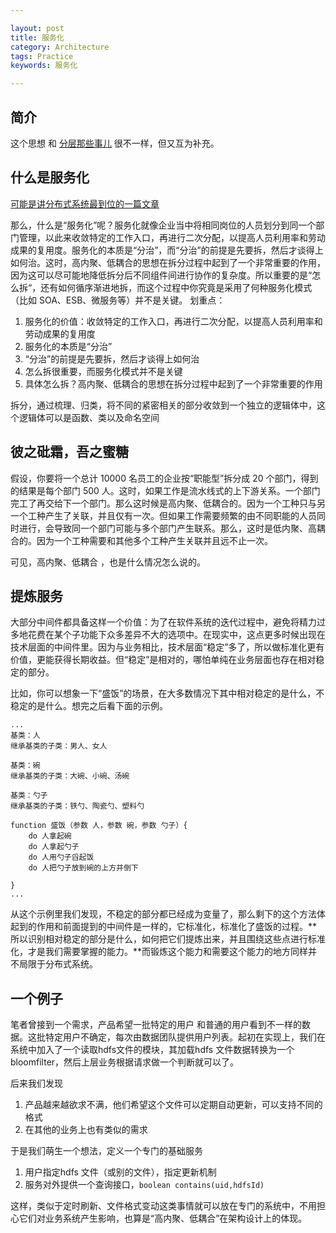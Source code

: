 ```yaml
---

layout: post
title: 服务化
category: Architecture
tags: Practice
keywords: 服务化

---
```


## 简介

这个思想 和 [分层那些事儿](http://qiankunli.github.io/2017/03/16/layer.html) 很不一样，但又互为补充。

## 什么是服务化

[可能是讲分布式系统最到位的一篇文章](http://www.10tiao.com/html/46/201811/2651011019/1.html)

那么，什么是“服务化”呢？服务化就像企业当中将相同岗位的人员划分到同一个部门管理，以此来收敛特定的工作入口，再进行二次分配，以提高人员利用率和劳动成果的复用度。服务化的本质是“分治”，而“分治”的前提是先要拆，然后才谈得上如何治。这时，高内聚、低耦合的思想在拆分过程中起到了一个非常重要的作用，因为这可以尽可能地降低拆分后不同组件间进行协作的复杂度。所以重要的是“怎么拆“，还有如何循序渐进地拆，而这个过程中你究竟是采用了何种服务化模式（比如 SOA、ESB、微服务等）并不是关键。 划重点：

1. 服务化的价值：收敛特定的工作入口，再进行二次分配，以提高人员利用率和劳动成果的复用度
2. 服务化的本质是“分治”
3. “分治”的前提是先要拆，然后才谈得上如何治
4. 怎么拆很重要，而服务化模式并不是关键
5. 具体怎么拆？高内聚、低耦合的思想在拆分过程中起到了一个非常重要的作用


拆分，通过梳理、归类，将不同的紧密相关的部分收敛到一个独立的逻辑体中，这个逻辑体可以是函数、类以及命名空间

## 彼之砒霜，吾之蜜糖

假设，你要将一个总计 10000 名员工的企业按“职能型”拆分成 20 个部门，得到的结果是每个部门 500 人。这时，如果工作是流水线式的上下游关系。一个部门完工了再交给下一个部门。那么这时候是高内聚、低耦合的。因为一个工种只与另一个工种产生了关联，并且仅有一次。但如果工作需要频繁的由不同职能的人员同时进行，会导致同一个部门可能与多个部门产生联系。那么，这时是低内聚、高耦合的。因为一个工种需要和其他多个工种产生关联并且远不止一次。

可见，高内聚、低耦合 ，也是什么情况怎么说的。

## 提炼服务

大部分中间件都具备这样一个价值：为了在软件系统的迭代过程中，避免将精力过多地花费在某个子功能下众多差异不大的选项中。在现实中，这点更多时候出现在技术层面的中间件里。因为与业务相比，技术层面“稳定”多了，所以做标准化更有价值，更能获得长期收益。但“稳定”是相对的，哪怕单纯在业务层面也存在相对稳定的部分。

比如，你可以想象一下“盛饭”的场景，在大多数情况下其中相对稳定的是什么，不稳定的是什么。想完之后看下面的示例。

	...
	基类：人 
	继承基类的子类：男人、女人
	
	基类：碗 
	继承基类的子类：大碗、小碗、汤碗
	
	基类：勺子 
	继承基类的子类：铁勺、陶瓷勺、塑料勺
	
	function 盛饭（参数 人，参数 碗，参数 勺子）{
	    do 人拿起碗
	    do 人拿起勺子
	    do 人用勺子舀起饭
	    do 人把勺子放到碗的上方并倒下
	
	} 
	...

从这个示例里我们发现，不稳定的部分都已经成为变量了，那么剩下的这个方法体起到的作用和前面提到的中间件是一样的，它标准化，标准化了盛饭的过程。**所以识别相对稳定的部分是什么，如何把它们提炼出来，并且围绕这些点进行标准化，才是我们需要掌握的能力。**而锻炼这个能力和需要这个能力的地方同样并不局限于分布式系统。

## 一个例子

笔者曾接到一个需求，产品希望一批特定的用户 和普通的用户看到不一样的数据。这批特定用户不确定，每次由数据团队提供用户列表。起初在实现上，我们在系统中加入了一个读取hdfs文件的模块，其加载hdfs 文件数据转换为一个bloomfilter，然后上层业务根据请求做一个判断就可以了。

后来我们发现

1. 产品越来越欲求不满，他们希望这个文件可以定期自动更新，可以支持不同的格式
2. 在其他的业务上也有类似的需求

于是我们萌生一个想法，定义一个专门的基础服务

1. 用户指定hdfs 文件（或别的文件），指定更新机制
2. 服务对外提供一个查询接口，`boolean contains(uid,hdfsId)`

这样，类似于定时刷新、文件格式变动这类事情就可以放在专门的系统中，不用担心它们对业务系统产生影响，也算是“高内聚、低耦合”在架构设计上的体现。